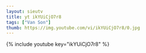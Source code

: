 ```yaml
--- 
layout: sieutv
title: yt ikYUiCjO7r8
tags: ["Van Son"]
thumb: https://img.youtube.com/vi/ikYUiCjO7r8/0.jpg
---
```

{% include youtube key="ikYUiCjO7r8" %} 
